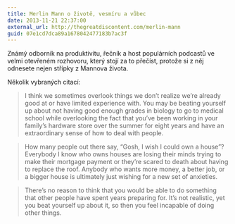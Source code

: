 ```yaml
---
title: Merlin Mann o životě, vesmíru a vůbec
date: 2013-11-21 22:37:00
external_url: http://thegreatdiscontent.com/merlin-mann
guid: 07e1cd7dca89a1678042477183b7ac3f
---
```


Známý odborník na produktivitu, řečník a host populárních podcastů ve velmi otevřeném rozhovoru, který stojí za to přečíst, protože si z něj odnesete nejen střípky z Mannova života.

Několik vybraných citací:

> I think we sometimes overlook things we don’t realize we’re already good at or have limited experience with. You may be beating yourself up about not having good enough grades in biology to go to medical school while overlooking the fact that you’ve been working in your family’s hardware store over the summer for eight years and have an extraordinary sense of how to deal with people.

> How many people out there say, “Gosh, I wish I could own a house”? Everybody I know who owns houses are losing their minds trying to make their mortgage payment or they’re scared to death about having to replace the roof. Anybody who wants more money, a better job, or a bigger house is ultimately just wishing for a new set of anxieties.

> There’s no reason to think that you would be able to do something that other people have spent years preparing for. It’s not realistic, yet you beat yourself up about it, so then you feel incapable of doing other things.

